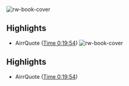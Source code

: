 ![rw-book-cover](https://content.production.cdn.art19.com/images/19/2c/77/db/192c77db-c818-4861-ba84-6cd579b360c4/214cc54eb9039e90c2cc7416fea425e0ad681bd1be7f420afa497c01eef6155a58fb4564f57511d6e22f24644e9bbbd9e49308c1651ddca2bf8d77adb8b53fce.jpeg)

## Highlights
- AirrQuote ([Time 0:19:54](https://www.airr.io/quote/609ac8b127ca605dd1059aa8))
![rw-book-cover](https://content.production.cdn.art19.com/images/19/2c/77/db/192c77db-c818-4861-ba84-6cd579b360c4/214cc54eb9039e90c2cc7416fea425e0ad681bd1be7f420afa497c01eef6155a58fb4564f57511d6e22f24644e9bbbd9e49308c1651ddca2bf8d77adb8b53fce.jpeg)

## Highlights
- AirrQuote ([Time 0:19:54](https://www.airr.io/quote/609ac8b127ca605dd1059aa8))
